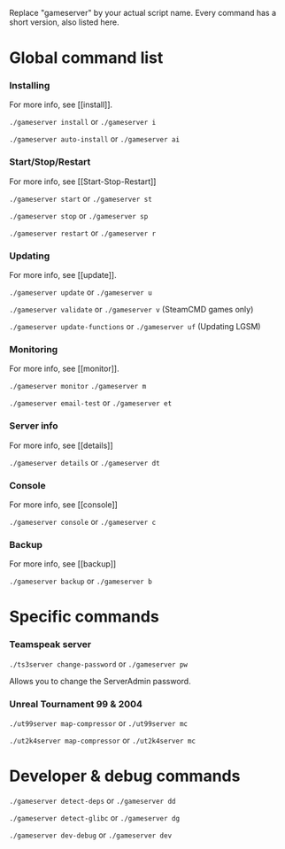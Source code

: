 Replace "gameserver" by your actual script name.
Every command has a short version, also listed here.

# Global command list

### Installing

For more info, see [[install]].

`./gameserver install` or `./gameserver i`

`./gameserver auto-install` or `./gameserver ai`


### Start/Stop/Restart

For more info, see [[Start-Stop-Restart]]

`./gameserver start` or `./gameserver st`

`./gameserver stop` or `./gameserver sp`

`./gameserver restart` or `./gameserver r`

### Updating

For more info, see [[update]].

`./gameserver update` or `./gameserver u`

`./gameserver validate` or `./gameserver v` (SteamCMD games only)

`./gameserver update-functions` or `./gameserver uf` (Updating LGSM)


### Monitoring

For more info, see [[monitor]].

`./gameserver monitor`
`./gameserver m`

`./gameserver email-test` or `./gameserver et`


### Server info

For more info, see [[details]]

`./gameserver details` or `./gameserver dt`

### Console

For more info, see [[console]]

`./gameserver console` or `./gameserver c`

### Backup

For more info, see [[backup]]

`./gameserver backup` or `./gameserver b`



# Specific commands


### Teamspeak server

`./ts3server change-password` or `./gameserver pw`

Allows you to change the ServerAdmin password.

### Unreal Tournament 99 & 2004

`./ut99server map-compressor` or `./ut99server mc`

`./ut2k4server map-compressor` or `./ut2k4server mc`




# Developer & debug commands

`./gameserver detect-deps` or `./gameserver dd`

`./gameserver detect-glibc` or `./gameserver dg`

`./gameserver dev-debug` or `./gameserver dev`
